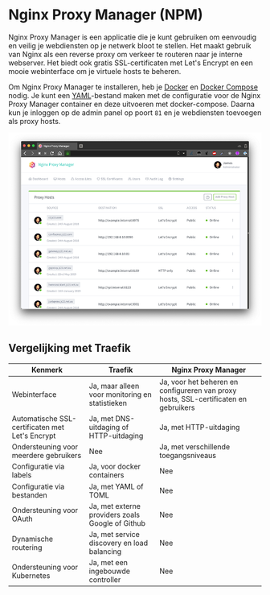 # Nginx Proxy Manager (NPM)

Nginx Proxy Manager is een applicatie die je kunt gebruiken om eenvoudig en veilig je webdiensten op je netwerk bloot te stellen. Het maakt gebruik van Nginx als een reverse proxy om verkeer te routeren naar je interne webserver. Het biedt ook gratis SSL-certificaten met Let's Encrypt en een mooie webinterface om je virtuele hosts te beheren.

Om Nginx Proxy Manager te installeren, heb je [Docker](container/docker/docker.md) en [Docker Compose](container/docker/docker-compose.md) nodig. Je kunt een [YAML](programming/yaml.md)-bestand maken met de configuratie voor de Nginx Proxy Manager container en deze uitvoeren met docker-compose. Daarna kun je inloggen op de admin panel op poort `81` en je webdiensten toevoegen als proxy hosts.

![NPM](_assets/images/npm.png)

## Vergelijking met Traefik

| Kenmerk | Traefik | Nginx Proxy Manager |
| --- | --- | --- |
| Webinterface | Ja, maar alleen voor monitoring en statistieken | Ja, voor het beheren en configureren van proxy hosts, SSL-certificaten en gebruikers |
| Automatische SSL-certificaten met Let's Encrypt | Ja, met DNS-uitdaging of HTTP-uitdaging | Ja, met HTTP-uitdaging |
| Ondersteuning voor meerdere gebruikers | Nee | Ja, met verschillende toegangsniveaus |
| Configuratie via labels | Ja, voor docker containers | Nee |
| Configuratie via bestanden | Ja, met YAML of TOML | Nee |
| Ondersteuning voor OAuth | Ja, met externe providers zoals Google of Github | Nee |
| Dynamische routering | Ja, met service discovery en load balancing | Nee |
| Ondersteuning voor Kubernetes | Ja, met een ingebouwde controller | Nee |
